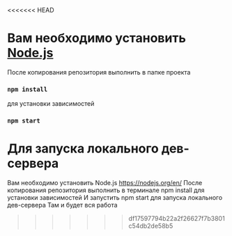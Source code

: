 <<<<<<< HEAD
# Вам необходимо установить [Node.js](https://nodejs.org/en/)
После копирования репозитория выполнить в папке проекта
### `npm install`
для установки зависимостей
### `npm start`
Для запуска локального дев-сервера
=======
Вам необходимо установить Node.js
https://nodejs.org/en/
После копирования репозитория выполнить в терминале
npm install
для установки зависимостей
И запустить npm start для запуска локального дев-сервера
Там и будет вся работа
>>>>>>> df17597794b22a2f26627f7b3801c54db2de58b5
